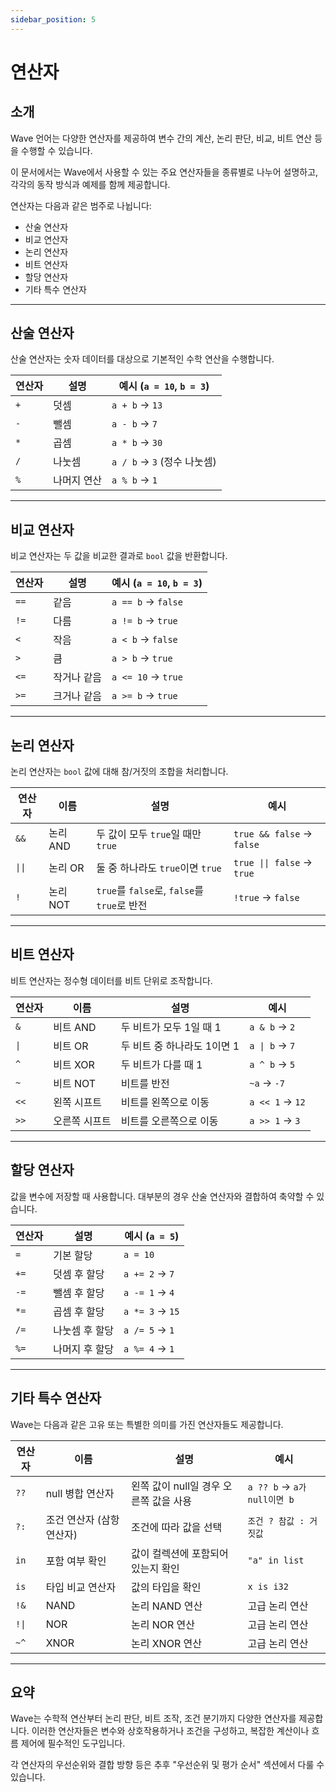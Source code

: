 ```yaml
---
sidebar_position: 5
---
```


# 연산자

## 소개

Wave 언어는 다양한 연산자를 제공하여 변수 간의 계산, 논리 판단, 비교, 비트 연산 등을 수행할 수 있습니다.

이 문서에서는 Wave에서 사용할 수 있는 주요 연산자들을 종류별로 나누어 설명하고, 각각의 동작 방식과 예제를 함께 제공합니다.

연산자는 다음과 같은 범주로 나뉩니다:

* 산술 연산자
* 비교 연산자
* 논리 연산자
* 비트 연산자
* 할당 연산자
* 기타 특수 연산자

---

## 산술 연산자
산술 연산자는 숫자 데이터를 대상으로 기본적인 수학 연산을 수행합니다.

| 연산자 | 설명     | 예시 (`a = 10`, `b = 3`) |
| --- | ------ | ---------------------- |
| `+` | 덧셈     | `a + b` → `13`         |
| `-` | 뺄셈     | `a - b` → `7`          |
| `*` | 곱셈     | `a * b` → `30`         |
| `/` | 나눗셈    | `a / b` → `3` (정수 나눗셈) |
| `%` | 나머지 연산 | `a % b` → `1`          |

---

## 비교 연산자
비교 연산자는 두 값을 비교한 결과로 `bool` 값을 반환합니다.

| 연산자  | 설명     | 예시 (`a = 10`, `b = 3`) |
| ---- | ------ | ---------------------- |
| `==` | 같음     | `a == b` → `false`     |
| `!=` | 다름     | `a != b` → `true`      |
| `<`  | 작음     | `a < b` → `false`      |
| `>`  | 큼      | `a > b` → `true`       |
| `<=` | 작거나 같음 | `a <= 10` → `true`     |
| `>=` | 크거나 같음 | `a >= b` → `true`      |

---

## 논리 연산자
논리 연산자는 `bool` 값에 대해 참/거짓의 조합을 처리합니다.

| 연산자    | 이름     | 설명                                    | 예시                         |
| ------ | ------ | ------------------------------------- | -------------------------- |
| `&&`   | 논리 AND | 두 값이 모두 `true`일 때만 `true`             | `true && false` → `false`  |
| `\|\|` | 논리 OR  | 둘 중 하나라도 `true`이면 `true`              | `true \|\| false` → `true` |
| `!`    | 논리 NOT | `true`를 `false`로, `false`를 `true`로 반전 | `!true` → `false`          |

---

## 비트 연산자
비트 연산자는 정수형 데이터를 비트 단위로 조작합니다.

| 연산자  | 이름      | 설명                | 예시              |
| ---- | ------- | ----------------- | --------------- |
| `&`  | 비트 AND  | 두 비트가 모두 1일 때 1   | `a & b` → `2`   |
| `\|` | 비트 OR   | 두 비트 중 하나라도 1이면 1 | `a \| b` → `7`  |
| `^`  | 비트 XOR  | 두 비트가 다를 때 1      | `a ^ b` → `5`   |
| `~`  | 비트 NOT  | 비트를 반전            | `~a` → `-7`     |
| `<<` | 왼쪽 시프트  | 비트를 왼쪽으로 이동       | `a << 1` → `12` |
| `>>` | 오른쪽 시프트 | 비트를 오른쪽으로 이동      | `a >> 1` → `3`  |

---

## 할당 연산자
값을 변수에 저장할 때 사용합니다. 대부분의 경우 산술 연산자와 결합하여 축약할 수 있습니다.

| 연산자  | 설명         | 예시 (`a = 5`)    | 
|--------|--------------|-----------------|
| `=`    | 기본 할당     | `a = 10`        |
| `+=`   | 덧셈 후 할당   | `a += 2` → `7`  |
| `-=`   | 뺄셈 후 할당   | `a -= 1` → `4`  |
| `*=`   | 곱셈 후 할당   | `a *= 3` → `15` |
| `/=`   | 나눗셈 후 할당 | `a /= 5` → `1`  |
| `%=`   | 나머지 후 할당 | `a %= 4` → `1`  |

---

## 기타 특수 연산자
Wave는 다음과 같은 고유 또는 특별한 의미를 가진 연산자들도 제공합니다.

| 연산자   | 이름              | 설명                       | 예시                       |
| ----- | --------------- | ------------------------ | ------------------------ |
| `??`  | null 병합 연산자     | 왼쪽 값이 null일 경우 오른쪽 값을 사용 | `a ?? b` → `a가 null이면 b` |
| `?:`  | 조건 연산자 (삼항 연산자) | 조건에 따라 값을 선택             | `조건 ? 참값 : 거짓값`          |
| `in`  | 포함 여부 확인        | 값이 컬렉션에 포함되어 있는지 확인      | `"a" in list`            |
| `is`  | 타입 비교 연산자       | 값의 타입을 확인                | `x is i32`               |
| `!&`  | NAND            | 논리 NAND 연산               | 고급 논리 연산                 |
| `!\|` | NOR             | 논리 NOR 연산                | 고급 논리 연산                 |
| `~^`  | XNOR            | 논리 XNOR 연산               | 고급 논리 연산                 |

---

## 요약
Wave는 수학적 연산부터 논리 판단, 비트 조작, 조건 분기까지 다양한 연산자를 제공합니다.
이러한 연산자들은 변수와 상호작용하거나 조건을 구성하고, 복잡한 계산이나 흐름 제어에 필수적인 도구입니다.

각 연산자의 우선순위와 결합 방향 등은 추후 "우선순위 및 평가 순서" 섹션에서 다룰 수 있습니다.